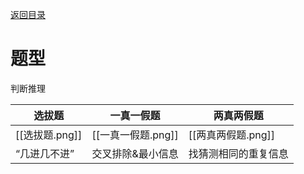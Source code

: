 [返回目录](index.md)

# 题型
判断推理

| 选拔题         | 一真一假题         | 两真两假题         |
| ----------- | ------------- | ------------- |
| [[选拔题.png]] | [[一真一假题.png]] | [[两真两假题.png]] |
| “几进几不进”     | 交叉排除&最小信息     | 找猜测相同的重复信息    |
